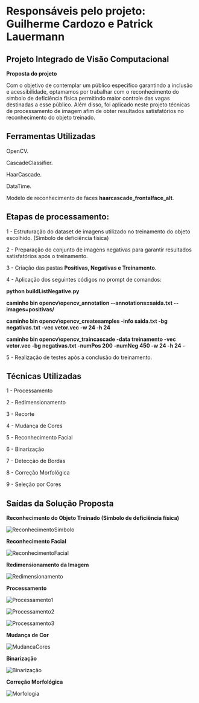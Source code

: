 # Responsáveis pelo projeto: Guilherme Cardozo e Patrick Lauermann

## Projeto Integrado de Visão Computacional 
**Proposta do projeto**

Com o objetivo de contemplar um público específico garantindo a inclusão e acessibilidade, optamamos por trabalhar com o reconhecimento do símbolo de deficiência física
permitindo maior controle das vagas destinadas a esse público. Além disso, foi aplicado neste projeto técnicas de processamento de imagem afim de obter resultados 
satisfatórios no reconhecimento do objeto treinado. 

## Ferramentas Utilizadas
OpenCV.

CascadeClassifier.

HaarCascade.

DataTime.

Modelo de reconhecimento de faces **haarcascade_frontalface_alt**.

## Etapas de processamento:

1 - Estruturação do dataset de imagens utilizado no treinamento do objeto escolhido. (Símbolo de deficiência física)

2 - Preparação do conjunto de imagens negativas para garantir resultados satisfatórios após o treinamento.

3 - Criação das pastas **Positivas, Negativas e Treinamento**.

4 - Aplicação dos seguintes códigos no prompt de comandos:

**python buildListNegative.py**

**caminho bin opencv\opencv_annotation --annotations=saida.txt --images=positivas/**

**caminho bin opencv\opencv_createsamples -info saida.txt -bg negativas.txt -vec vetor.vec -w 24 -h 24**

**caminho bin opencv\opencv_traincascade -data treinamento -vec vetor.vec -bg negativas.txt -numPos 200 -numNeg 450 -w 24 -h 24 -**

5 - Realização de testes após a conclusão do treinamento.

## Técnicas Utilizadas

1 - Processamento

2 - Redimensionamento

3 - Recorte

4 - Mudança de Cores

5 - Reconhecimento Facial

6 - Binarização

7 - Detecção de Bordas

8 - Correção Morfológica

9 - Seleção por Cores

## Saídas da Solução Proposta

**Reconhecimento do Objeto Treinado (Símbolo de deficiência física)**

![ReconhecimentoSimbolo](https://user-images.githubusercontent.com/39313943/101228665-74008300-367b-11eb-8e8b-6257fdd2d055.png)

**Reconhecimento Facial**

![ReconhecimentoFacial](https://user-images.githubusercontent.com/39313943/101228760-d0fc3900-367b-11eb-849f-69ed3de2b672.png)

**Redimensionamento da Imagem**

![Redimensionamento](https://user-images.githubusercontent.com/39313943/101228785-e5403600-367b-11eb-8225-5bdb72bdc10f.png)

**Processamento** 

![Processamento1](https://user-images.githubusercontent.com/39313943/101228812-0dc83000-367c-11eb-8535-a07d5966306e.png)

![Processamento2](https://user-images.githubusercontent.com/39313943/101228827-1ae51f00-367c-11eb-91ab-056e2bfe1f5f.png)

![Processamento3](https://user-images.githubusercontent.com/39313943/101228800-f5f0ac00-367b-11eb-8633-3cf81b172ac0.png)

**Mudança de Cor**

![MudancaCores](https://user-images.githubusercontent.com/39313943/101228841-2afcfe80-367c-11eb-923a-00be92346c2a.png)

**Binarização**

![Binarização](https://user-images.githubusercontent.com/39313943/101228866-41a35580-367c-11eb-867d-2904f7487244.png)

**Correção Morfológica**

![Morfologia](https://user-images.githubusercontent.com/39313943/101228881-51229e80-367c-11eb-8f39-d610719a63b9.png)

